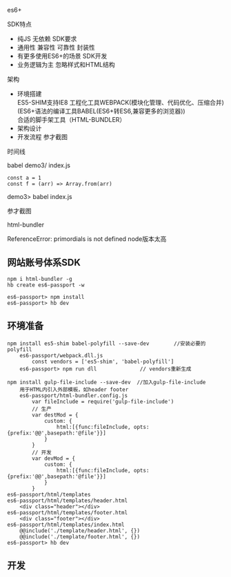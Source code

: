 es6+


SDK特点
- 纯JS 无依赖
SDK要求
- 通用性 兼容性 可靠性 封装性
- 有更多使用ES6+的场景
SDK开发
- 业务逻辑为主 忽略样式和HTML结构

架构
- 环境搭建        
        ES5-SHIM支持IE8
        工程化工具WEBPACK(模块化管理、代码优化、压缩合并)(ES6+语法的编译工具BABEL(ES6+转ES6,兼容更多的浏览器))        
        合适的脚手架工具（HTML-BUNDLER）
- 架构设计
- 开发流程
参才截图

时间线

babel
demo3/
index.js
```
const a = 1
const f = (arr) => Array.from(arr)
```
demo3> babel index.js

参才截图

html-bundler

ReferenceError: primordials is not defined
node版本太高

## 网站账号体系SDK
```
npm i html-bundler -g
hb create es6-passport -w

es6-passport> npm install
es6-passport> hb dev
```

## 环境准备
```
npm install es5-shim babel-polyfill --save-dev        //安装必要的polyfill
    es6-passport/webpack.dll.js
        const vendors = ['es5-shim', 'babel-polyfill']
    es6-passport> npm run dll              // vendors重新生成

npm install gulp-file-include --save-dev  //加入gulp-file-include
    用于HTML内引入外部模板，如header footer
    es6-passport/html-bundler.config.js
        var fileInclude = require('gulp-file-include')
        // 生产
        var destMod = {
            custom: {
                html:[{func:fileInclude, opts:{prefix:'@@',basepath:'@file'}}]
            }
        }
        // 开发
        var devMod = {
            custom: {
                html:[{func:fileInclude, opts:{prefix:'@@',basepath:'@file'}}]
            }
        }
es6-passport/html/templates
es6-passport/html/templates/header.html
    <div class="header"></div>
es6-passport/html/templates/footer.html
    <div class="footer"></div>
es6-passport/html/templates/index.html
    @@include('./template/header.html', {})
    @@include('./template/footer.html', {})
es6-passport> hb dev
```

## 开发
```












```















